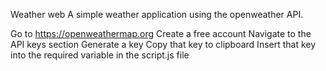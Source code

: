  Weather web
A simple weather application using the openweather API.


 Go to https://openweathermap.org
 Create a free account
 Navigate to the API keys section
 Generate a key
 Copy that key to clipboard
 Insert that key into the required variable in the script.js file
